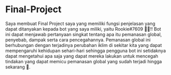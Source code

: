 # Final-Project

Saya membuat Final Project saya yang memiliki fungsi penjelasan yang dapat ditanyakan kepada bot yang saya miliki, yaitu Rookie#7609 🤖✨!!
Bot ini dapat menjawab pertanyaan singkat tentang apa itu pemanasan global, penyebab, dampak serta cara pencegahannya. Pemanasan global ini berhubungan dengan terjadinya perubahan iklim di sekitar kita yang dapat mempengaruhi kehidupan sehari-hari sehingga pengguna bot ini setidaknya dapat mengetahui apa saja yang dapat mereka lakukan untuk mencegah tindakan yang dapat memicu pemanasan global yang sudah terjadi hingga sekarang 🌱.
